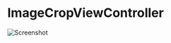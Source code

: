 ImageCropViewController
=======================
![Screenshot](https://raw.github.com/vlfm/ImageCropViewController/master/screenshots/s1.png "screenshot")